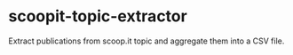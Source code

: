 # scoopit-topic-extractor
Extract publications from scoop.it topic and aggregate them into a CSV file.
